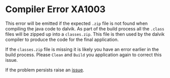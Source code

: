 # Compiler Error XA1003

This error will be emitted if the expected `.zip` file is not 
found when compiling the java code to dalvik. As part of the 
build process all the `.class` files will be zipped up into a
`classes.zip`. This file is then used by the dalvik compiler
to produce the code for the final application.

If the `classes.zip` file is missing it is likely you have an
error earlier in the build process. Please `Clean` and `Build`
you application again to correct this issue.

If the problem persists raise an [issue](https://github.com/xamarin/xamarin-android/issues/new).